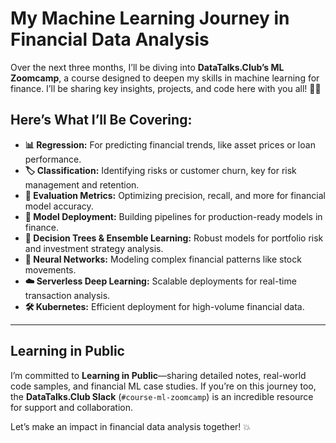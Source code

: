 # My Machine Learning Journey in Financial Data Analysis

Over the next three months, I’ll be diving into **DataTalks.Club’s ML Zoomcamp**, a course designed to deepen my skills in machine learning for finance. I’ll be sharing key insights, projects, and code here with you all! 📘✨

## Here’s What I’ll Be Covering:

- **📊 Regression:** For predicting financial trends, like asset prices or loan performance.
- **🏷️ Classification:** Identifying risks or customer churn, key for risk management and retention.
- **🧮 Evaluation Metrics:** Optimizing precision, recall, and more for financial model accuracy.
- **🚀 Model Deployment:** Building pipelines for production-ready models in finance.
- **🌳 Decision Trees & Ensemble Learning:** Robust models for portfolio risk and investment strategy analysis.
- **🤖 Neural Networks:** Modeling complex financial patterns like stock movements.
- **☁️ Serverless Deep Learning:** Scalable deployments for real-time transaction analysis.
- **🛠️ Kubernetes:** Efficient deployment for high-volume financial data.

---

## Learning in Public

I’m committed to **Learning in Public**—sharing detailed notes, real-world code samples, and financial ML case studies. If you’re on this journey too, the **DataTalks.Club Slack** (`#course-ml-zoomcamp`) is an incredible resource for support and collaboration.

Let’s make an impact in financial data analysis together! 💥
